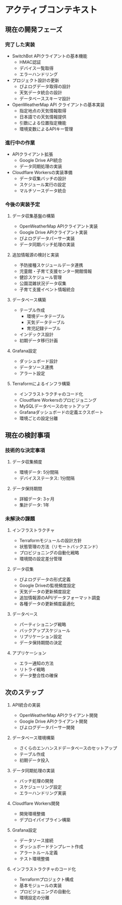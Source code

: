 # アクティブコンテキスト

## 現在の開発フェーズ

### 完了した実装

- SwitchBot APIクライアントの基本機能
  - HMAC認証
  - デバイス一覧取得
  - エラーハンドリング
- プロジェクト設計の更新
  - ぴよログデータ取得の設計
  - 天気データ統合の設計
  - データベーススキーマ設計
- OpenWeatherMap API クライアントの基本実装
  - 指定地点の天気情報取得
  - 日本語での天気情報提供
  - 引数による位置指定機能
  - 環境変数によるAPIキー管理

### 進行中の作業

- APIクライアント拡張
  - Google Drive API統合
  - データ同期処理の実装
- Cloudflare Workersの実装準備
  - データ収集バッチの設計
  - スケジュール実行の設定
  - マルチソースデータ統合

### 今後の実装予定

1. データ収集基盤の構築
   - OpenWeatherMap APIクライアント実装
   - Google Drive APIクライアント実装
   - ぴよログデータパーサー実装
   - データ同期バッチ処理の実装

2. 追加情報源の検討と実装
   - 予防接種スケジュールデータ連携
   - 児童館・子育て支援センター開館情報
   - 健診スケジュール管理
   - 公園混雑状況データ収集
   - 子育て支援イベント情報統合

3. データベース構築
   - テーブル作成
     - 環境データテーブル
     - 天気データテーブル
     - 育児記録テーブル
   - インデックス設計
   - 初期データ移行計画

4. Grafana設定
   - ダッシュボード設計
   - データソース連携
   - アラート設定

5. Terraformによるインフラ構築
   - インフラストラクチャのコード化
   - Cloudflare Workersのプロビジョニング
   - MySQLデータベースのセットアップ
   - Grafanaダッシュボードの定義エクスポート
   - 環境ごとの設定分離

## 現在の検討事項

### 技術的な決定事項

1. データ収集頻度
   - 環境データ: 5分間隔
   - デバイスステータス: 1分間隔

2. データ保持期間
   - 詳細データ: 3ヶ月
   - 集計データ: 1年

### 未解決の課題

1. インフラストラクチャ
   - Terraformモジュールの設計方針
   - 状態管理の方法（リモートバックエンド）
   - プロビジョニングの自動化戦略
   - 環境間の設定差分管理

2. データ収集
   - ぴよログデータの形式定義
   - Google Driveの監視頻度設定
   - 天気データの更新頻度設定
   - 追加情報源のAPI/データフォーマット調査
   - 各種データの更新頻度最適化

3. データベース
   - パーティショニング戦略
   - バックアップスケジュール
   - リプリケーション設定
   - データ保持期間の決定

4. アプリケーション
   - エラー通知の方法
   - リトライ戦略
   - データ整合性の確保

## 次のステップ

1. API統合の実装
   - OpenWeatherMap APIクライアント開発
   - Google Drive APIクライアント開発
   - ぴよログデータパーサー開発

2. データベース環境構築
   - さくらのエンハンスドデータベースのセットアップ
   - テーブル作成
   - 初期データ投入

3. データ同期処理の実装
   - バッチ処理の開発
   - スケジューリング設定
   - エラーハンドリング実装

4. Cloudflare Workers開発
   - 開発環境整備
   - デプロイパイプライン構築

5. Grafana設定
   - データソース接続
   - ダッシュボードテンプレート作成
   - アラートルール定義
   - テスト環境整備

6. インフラストラクチャのコード化
   - Terraformプロジェクト構成
   - 基本モジュールの実装
   - プロビジョニングの自動化
   - 環境設定の分離
